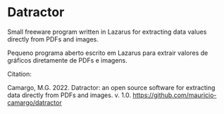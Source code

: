 # Datractor
 
Small freeware program written in Lazarus for extracting data values directly from PDFs and images.

Pequeno programa aberto escrito em Lazarus para extrair valores de gráficos diretamente de PDFs e imagens.

Citation:

Camargo, M.G. 2022. Datractor: an open source software for extracting data directly from PDFs and images. v. 1.0.
https://github.com/mauricio-camargo/datractor
